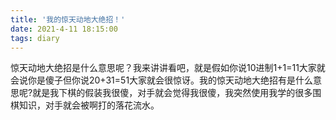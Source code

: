 ```yaml
---
title: '我的惊天动地大绝招！'
date: 2021-4-11 18:15:00
tags: diary
---
```

惊天动地大绝招是什么意思呢？我来讲讲看吧，就是假如你说10进制1+1=11大家就会说你是傻子但你说20+31=51大家就会很惊讶。我的惊天动地大绝招有是什么意思呢?就是我下棋的假装我很傻，对手就会觉得我很傻，我突然使用我学的很多围棋知识，对手就会被啊打的落花流水。
